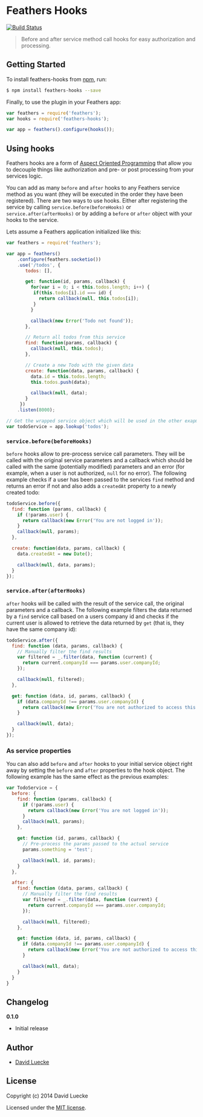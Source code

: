 # Feathers Hooks

[![Build Status](https://travis-ci.org/feathersjs/feathers-hooks.png?branch=master)](https://travis-ci.org/feathersjs/feathers-hooks)

> Before and after service method call hooks for easy authorization and processing.

## Getting Started

To install feathers-hooks from [npm](https://www.npmjs.org/), run:

```bash
$ npm install feathers-hooks --save
```

Finally, to use the plugin in your Feathers app:

```javascript
var feathers = require('feathers');
var hooks = require('feathers-hooks');

var app = feathers().configure(hooks());
```

## Using hooks

Feathers hooks are a form of [Aspect Oriented Programming](http://en.wikipedia.org/wiki/Aspect-oriented_programming)
that allow you to decouple things like authorization and pre- or post processing from your services logic.

You can add as many `before` and `after` hooks to any Feathers service method as you want (they will be executed in the
order they have been registered). There are two ways to use hooks. Either after registering the service by calling
`service.before(beforeHooks)` or `service.after(afterHooks)` or by adding a `before` or `after` object with your hooks to the service.

Lets assume a Feathers application initialized like this:

```js
var feathers = require('feathers');

var app = feathers()
    .configure(feathers.socketio())
    .use('/todos', {
       todos: [],

       get: function(id, params, callback) {
         for(var i = 0; i < this.todos.length; i++) {
          if(this.todos[i].id === id) {
            return callback(null, this.todos[i]);
          }
         }

         callback(new Error('Todo not found'));
       },

       // Return all todos from this service
       find: function(params, callback) {
         callback(null, this.todos);
       },

       // Create a new Todo with the given data
       create: function(data, params, callback) {
         data.id = this.todos.length;
         this.todos.push(data);

         callback(null, data);
       }
     })
    .listen(8000);

// Get the wrapped service object which will be used in the other exapmles
var todoService = app.lookup('todos');
```

### `service.before(beforeHooks)`

`before` hooks allow to pre-process service call parameters. They will be called with the original service parameters
and a callback which should be called with the same (potentially modified) parameters and an error (for example, when
a user is not authorized, `null` for no error).
The following example checks if a user has been passed to the services `find` method and returns an error if not
and also adds a `createdAt` property to a newly created todo:

```js
todoService.before({
  find: function (params, callback) {
    if (!params.user) {
      return callback(new Error('You are not logged in'));
    }
    callback(null, params);
  },

  create: function(data, params, callback) {
    data.createdAt = new Date();

    callback(null, data, params);
  }
});
```

### `service.after(afterHooks)`

`after` hooks will be called with the result of the service call, the original parameters and a callback. The following example
filters the data returned by a `find` service call based on a users company id and checks if the current user is allowed
to retrieve the data returned by `get` (that is, they have the same company id):

```js
todoService.after({
  find: function (data, params, callback) {
    // Manually filter the find results
    var filtered = _.filter(data, function (current) {
      return current.companyId === params.user.companyId;
    });

    callback(null, filtered);
  },

  get: function (data, id, params, callback) {
    if (data.companyId !== params.user.companyId) {
      return callback(new Error('You are not authorized to access this information'));
    }

    callback(null, data);
  }
});
```

### As service properties

You can also add `before` and `after` hooks to your initial service object right away by setting the `before` and
`after` properties to the hook object. The following example has the same effect as the previous examples:

```js
var TodoService = {
  before: {
    find: function (params, callback) {
      if (!params.user) {
        return callback(new Error('You are not logged in'));
      }
      callback(null, params);
    },

    get: function (id, params, callback) {
      // Pre-process the params passed to the actual service
      params.something = 'test';

      callback(null, id, params);
    }
  },

  after: {
    find: function (data, params, callback) {
      // Manually filter the find results
      var filtered = _.filter(data, function (current) {
        return current.companyId === params.user.companyId;
      });

      callback(null, filtered);
    },

    get: function (data, id, params, callback) {
      if (data.companyId !== params.user.companyId) {
        return callback(new Error('You are not authorized to access this information'));
      }

      callback(null, data);
    }
  }
}
```

## Changelog

__0.1.0__

- Initial release

## Author

- [David Luecke](https://github.com/daffl)

## License

Copyright (c) 2014 David Luecke

Licensed under the [MIT license](LICENSE).
